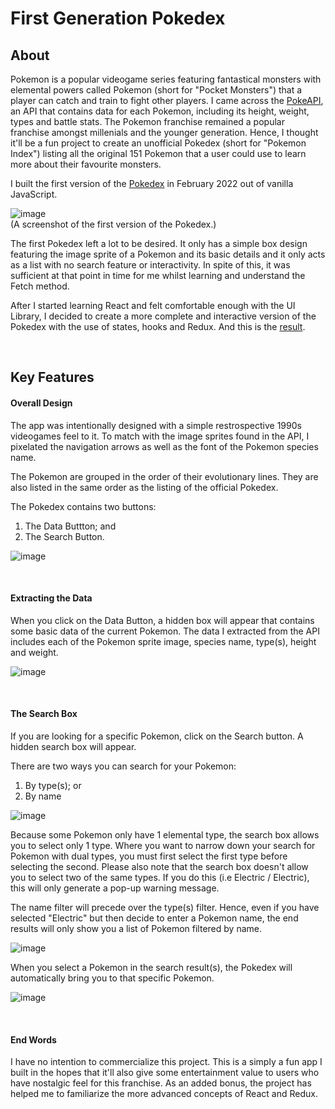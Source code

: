 # First Generation Pokedex

<h2>About</h2>

Pokemon is a popular videogame series featuring fantastical monsters with elemental powers called Pokemon (short for "Pocket Monsters") that a player can catch and train to fight other players. I came across the <a href="https://pokeapi.co/" target="_blank">PokeAPI</a>, an API that contains data for each Pokemon, including its height, weight, types and battle stats. The Pokemon franchise remained a popular franchise amongst millenials and the younger generation. Hence, I thought it'll be a fun project to create an unofficial Pokedex (short for "Pokemon Index") listing all the original 151 Pokemon that a user could use to learn more about their favourite monsters.

I built the first version of the <a href="https://github.com/wteo/firstGenPokedexOld" target="_blank">Pokedex</a> in February 2022 out of vanilla JavaScript.

![image](https://user-images.githubusercontent.com/87306585/185771075-963d7881-050b-4f71-8590-93f1107f68e6.png)
<br/>
(A screenshot of the first version of the Pokedex.)

The first Pokedex left a lot to be desired. It only has a simple box design featuring the image sprite of a Pokemon and its basic details and it only acts as a list with no search feature or interactivity. In spite of this, it was sufficient at that point in time for me whilst learning and understand the Fetch method.

After I started learning React and felt comfortable enough with the UI Library, I decided to create a more complete and interactive version of the Pokedex with the use of states, hooks and Redux. And this is the <a href="https://master--benevolent-chebakia-d0ea73.netlify.app/" target="_blank">result</a>.


<br/>
<h2>Key Features</h2>

<h4>Overall Design</h4>

The app was intentionally designed with a simple restrospective 1990s videogames feel to it. To match with the image sprites found in the API, I pixelated the navigation arrows as well as the font of the Pokemon species name.

The Pokemon are grouped in the order of their evolutionary lines. They are also listed in the same order as the listing of the official Pokedex. 

The Pokedex contains two buttons:
1. The Data Buttton; and
2. The Search Button.

![image](https://user-images.githubusercontent.com/87306585/185770780-8444d6a3-fc4d-48ba-8232-3bc447308dbf.png)


<br/>
<h4>Extracting the Data</h4>

When you click on the Data Button, a hidden box will appear that contains some basic data of the current Pokemon. The data I extracted from the API includes each of the Pokemon sprite image, species name, type(s), height and weight. 

![image](https://user-images.githubusercontent.com/87306585/185771315-240b3c0e-ec7e-4504-b009-90192c8977cf.png)


<br/>
<h4>The Search Box</h4>

If you are looking for a specific Pokemon, click on the Search button. A hidden search box will appear.

There are two ways you can search for your Pokemon:
1. By type(s); or
2. By name

![image](https://user-images.githubusercontent.com/87306585/185770789-8736e5e9-5793-4a92-b13b-5bb3e7ff65b4.png)

Because some Pokemon only have 1 elemental type, the search box allows you to select only 1 type. Where you want to narrow down your search for Pokemon with dual types, you must first select the first type before selecting the second. Please also note that the search box doesn't allow you to select two of the same types. If you do this (i.e Electric / Electric), this will only generate a pop-up warning message. 

The name filter will precede over the type(s) filter. Hence, even if you have selected "Electric" but then decide to enter a Pokemon name, the end results will only show you a list of Pokemon filtered by name.  

![image](https://user-images.githubusercontent.com/87306585/185771117-496aec1d-9670-4044-91be-1f00478f726c.png)

When you select a Pokemon in the search result(s), the Pokedex will automatically bring you to that specific Pokemon.

![image](https://user-images.githubusercontent.com/87306585/185771269-ff4fe0c8-940b-4f28-9a85-2abd0f66c00d.png)


<br/>
<h4>End Words</h4>
I have no intention to commercialize this project. This is a simply a fun app I built in the hopes that it'll also give some entertainment value to users who have nostalgic feel for this franchise. As an added bonus, the project has helped me to familiarize the more advanced concepts of React and Redux.



